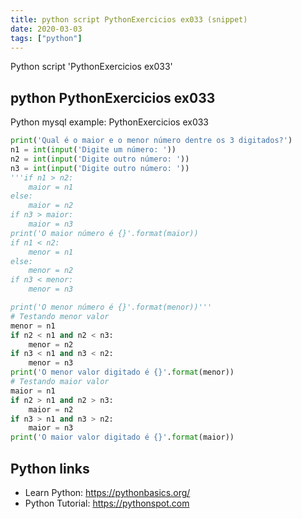 ```yaml
---
title: python script PythonExercicios ex033 (snippet)
date: 2020-03-03
tags: ["python"]
---
```

Python script 'PythonExercicios ex033'


## python PythonExercicios ex033

Python mysql example: PythonExercicios ex033

```python
print('Qual é o maior e o menor número dentre os 3 digitados?')
n1 = int(input('Digite um número: '))
n2 = int(input('Digite outro número: '))
n3 = int(input('Digite outro número: '))
'''if n1 > n2:
    maior = n1
else:
    maior = n2
if n3 > maior:
    maior = n3
print('O maior número é {}'.format(maior))
if n1 < n2:
    menor = n1
else:
    menor = n2
if n3 < menor:
    menor = n3

print('O menor número é {}'.format(menor))'''
# Testando menor valor
menor = n1
if n2 < n1 and n2 < n3:
    menor = n2
if n3 < n1 and n3 < n2:
    menor = n3
print('O menor valor digitado é {}'.format(menor))
# Testando maior valor
maior = n1
if n2 > n1 and n2 > n3:
    maior = n2
if n3 > n1 and n3 > n2:
    maior = n3
print('O maior valor digitado é {}'.format(maior))


```

## Python links

- Learn Python: https://pythonbasics.org/
- Python Tutorial: https://pythonspot.com
